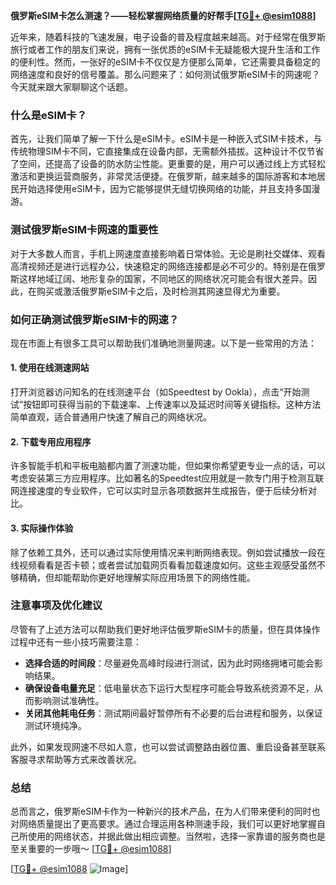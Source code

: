**俄罗斯eSIM卡怎么测速？——轻松掌握网络质量的好帮手[[TG💪+ @esim1088](https://t.me/s/esim1088)]**

近年来，随着科技的飞速发展，电子设备的普及程度越来越高。对于经常在俄罗斯旅行或者工作的朋友们来说，拥有一张优质的eSIM卡无疑能极大提升生活和工作的便利性。然而，一张好的eSIM卡不仅仅是方便那么简单，它还需要具备稳定的网络速度和良好的信号覆盖。那么问题来了：如何测试俄罗斯eSIM卡的网速呢？今天就来跟大家聊聊这个话题。

### 什么是eSIM卡？

首先，让我们简单了解一下什么是eSIM卡。eSIM卡是一种嵌入式SIM卡技术，与传统物理SIM卡不同，它直接集成在设备内部，无需额外插拔。这种设计不仅节省了空间，还提高了设备的防水防尘性能。更重要的是，用户可以通过线上方式轻松激活和更换运营商服务，非常灵活便捷。在俄罗斯，越来越多的国际游客和本地居民开始选择使用eSIM卡，因为它能够提供无缝切换网络的功能，并且支持多国漫游。

### 测试俄罗斯eSIM卡网速的重要性

对于大多数人而言，手机上网速度直接影响着日常体验。无论是刷社交媒体、观看高清视频还是进行远程办公，快速稳定的网络连接都是必不可少的。特别是在俄罗斯这样地域辽阔、地形复杂的国家，不同地区的网络状况可能会有很大差异。因此，在购买或激活俄罗斯eSIM卡之后，及时检测其网速显得尤为重要。

### 如何正确测试俄罗斯eSIM卡的网速？

现在市面上有很多工具可以帮助我们准确地测量网速。以下是一些常用的方法：

#### 1. 使用在线测速网站
打开浏览器访问知名的在线测速平台（如Speedtest by Ookla），点击“开始测试”按钮即可获得当前的下载速率、上传速率以及延迟时间等关键指标。这种方法简单直观，适合普通用户快速了解自己的网络状况。

#### 2. 下载专用应用程序
许多智能手机和平板电脑都内置了测速功能，但如果你希望更专业一点的话，可以考虑安装第三方应用程序。比如著名的Speedtest应用就是一款专门用于检测互联网连接速度的专业软件，它可以实时显示各项数据并生成报告，便于后续分析对比。

#### 3. 实际操作体验
除了依赖工具外，还可以通过实际使用情况来判断网络表现。例如尝试播放一段在线视频看看是否卡顿；或者尝试加载网页看看加载速度如何。这些主观感受虽然不够精确，但却能帮助你更好地理解实际应用场景下的网络性能。

### 注意事项及优化建议

尽管有了上述方法可以帮助我们更好地评估俄罗斯eSIM卡的质量，但在具体操作过程中还有一些小技巧需要注意：

- **选择合适的时间段**：尽量避免高峰时段进行测试，因为此时网络拥堵可能会影响结果。
- **确保设备电量充足**：低电量状态下运行大型程序可能会导致系统资源不足，从而影响测试准确性。
- **关闭其他耗电任务**：测试期间最好暂停所有不必要的后台进程和服务，以保证测试环境纯净。

此外，如果发现网速不尽如人意，也可以尝试调整路由器位置、重启设备甚至联系客服寻求帮助等方式来改善状况。

### 总结

总而言之，俄罗斯eSIM卡作为一种新兴的技术产品，在为人们带来便利的同时也对网络质量提出了更高要求。通过合理运用各种测速手段，我们可以更好地掌握自己所使用的网络状态，并据此做出相应调整。当然啦，选择一家靠谱的服务商也是至关重要的一步哦～ [[TG💪+ @esim1088](https://t.me/s/esim1088)]

[[TG💪+ @esim1088](https://t.me/s/esim1088) ![Image](https://i.postimg.cc/4NQfJmqS/Snipaste-2025-05-13-00-14-12.png)]